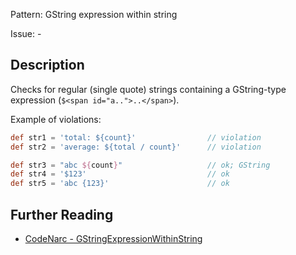 Pattern: GString expression within string

Issue: -

## Description

Checks for regular (single quote) strings containing a GString-type expression (`$<span id="a..">..</span>`).

Example of violations:

``` groovy
def str1 = 'total: ${count}'                // violation
def str2 = 'average: ${total / count}'      // violation

def str3 = "abc ${count}"                   // ok; GString
def str4 = '$123'                           // ok
def str5 = 'abc {123}'                      // ok
```

## Further Reading

* [CodeNarc - GStringExpressionWithinString](https://codenarc.github.io/CodeNarc/codenarc-rules-groovyism.html#gstringexpressionwithinstring-rule)